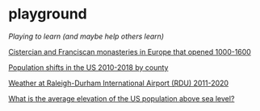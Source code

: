# playground
*Playing to learn (and maybe help others learn)*

[Cistercian and Franciscan monasteries in Europe that opened 1000-1600](https://github.com/dmoul/playground/blob/master/docs/monasteries.md)

[Population shifts in the US 2010-2018 by county](https://github.com/dmoul/playground/blob/master/docs/population-shift-2010-2018.md)

[Weather at Raleigh-Durham International Airport (RDU) 2011-2020](https://github.com/dmoul/playground/blob/master/docs/rdu-weather.md)

[What is the average elevation of the US population above sea level?](https://github.com/dmoul/playground/blob/master/docs/mean-population-elevation.md)
